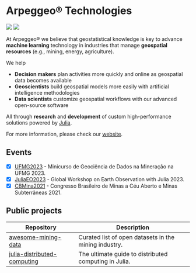 # Arpeggeo® Technologies

[![](https://img.shields.io/twitter/follow/arpeggeotech?style=social)](https://twitter.com/arpeggeotech)
[![](https://img.shields.io/badge/Contact_Us-teal.svg)](mailto:contact@arpeggeo.tech)

At Arpeggeo® we believe that geostatistical knowledge is key to advance **machine learning** technology in
industries that manage **geospatial resources** (e.g., mining, energy, agriculture).

We help

- **Decision makers** plan activities more quickly and online as geospatial data becomes available
- **Geoscientists** build geospatial models more easily with artificial intelligence methodologies
- **Data scientists** customize geospatial workflows with our advanced open-source software

All through **research** and **development** of custom high-performance solutions powered by [Julia](https://julialang.org).

For more information, please check our [website](https://arpeggeo.tech).

## Events

- [x] [UFMG2023](https://github.com/Arpeggeo/UFMG2023) - Minicurso de Geociência de Dados na Mineração na UFMG 2023.
- [x] [JuliaEO2023](https://github.com/Arpeggeo/JuliaEO2023) - Global Workshop on Earth Observation with Julia 2023.
- [x] [CBMina2021](https://github.com/Arpeggeo/CBMina2021) - Congresso Brasileiro de Minas a Céu Aberto e Minas Subterrâneas 2021.

## Public projects

| Repository | Description |
|------------|-------------|
| [awesome-mining-data](https://github.com/Arpeggeo/awesome-mining-data) | Curated list of open datasets in the mining industry. |
| [julia-distributed-computing](https://github.com/Arpeggeo/julia-distributed-computing) | The ultimate guide to distributed computing in Julia. |
